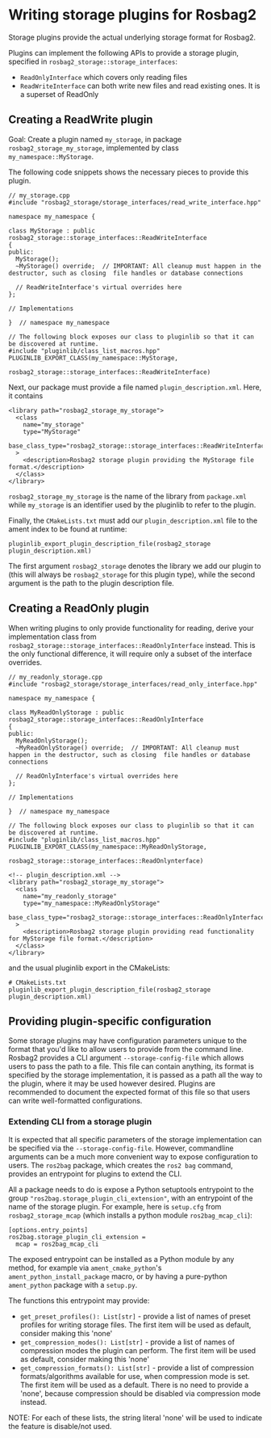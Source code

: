 # Writing storage plugins for Rosbag2

Storage plugins provide the actual underlying storage format for Rosbag2.

Plugins can implement the following APIs to provide a storage plugin, specified in `rosbag2_storage::storage_interfaces`:
* `ReadOnlyInterface` which covers only reading files
* `ReadWriteInterface` can both write new files and read existing ones. It is a superset of ReadOnly

## Creating a ReadWrite plugin

Goal: Create a plugin named `my_storage`, in package `rosbag2_storage_my_storage`, implemented by class `my_namespace::MyStorage`.

The following code snippets shows the necessary pieces to provide this plugin.


```
// my_storage.cpp
#include "rosbag2_storage/storage_interfaces/read_write_interface.hpp"

namespace my_namespace {

class MyStorage : public rosbag2_storage::storage_interfaces::ReadWriteInterface
{
public:
  MyStorage();
  ~MyStorage() override;  // IMPORTANT: All cleanup must happen in the destructor, such as closing  file handles or database connections

  // ReadWriteInterface's virtual overrides here
};

// Implementations

}  // namespace my_namespace

// The following block exposes our class to pluginlib so that it can be discovered at runtime.
#include "pluginlib/class_list_macros.hpp"
PLUGINLIB_EXPORT_CLASS(my_namespace::MyStorage,
                       rosbag2_storage::storage_interfaces::ReadWriteInterface)
```

Next, our package must provide a file named `plugin_description.xml`.
Here, it contains

```
<library path="rosbag2_storage_my_storage">
  <class
    name="my_storage"
    type="MyStorage"
    base_class_type="rosbag2_storage::storage_interfaces::ReadWriteInterface"
  >
    <description>Rosbag2 storage plugin providing the MyStorage file format.</description>
  </class>
</library>
```

`rosbag2_storage_my_storage` is the name of the library from `package.xml` while `my_storage` is an identifier used by the pluginlib to refer to the plugin.

Finally, the `CMakeLists.txt` must add our `plugin_description.xml` file to the ament index to be found at runtime:

```
pluginlib_export_plugin_description_file(rosbag2_storage plugin_description.xml)
```

The first argument `rosbag2_storage` denotes the library we add our plugin to (this will always be `rosbag2_storage` for this plugin type), while the second argument is the path to the plugin description file.

## Creating a ReadOnly plugin

When writing plugins to only provide functionality for reading, derive your implementation class from `rosbag2_storage::storage_interfaces::ReadOnlyInterface` instead.
This is the only functional difference, it will require only a subset of the interface overrides.

```
// my_readonly_storage.cpp
#include "rosbag2_storage/storage_interfaces/read_only_interface.hpp"

namespace my_namespace {

class MyReadOnlyStorage : public rosbag2_storage::storage_interfaces::ReadOnlyInterface
{
public:
  MyReadOnlyStorage();
  ~MyReadOnlyStorage() override;  // IMPORTANT: All cleanup must happen in the destructor, such as closing  file handles or database connections

  // ReadOnlyInterface's virtual overrides here
};

// Implementations

}  // namespace my_namespace

// The following block exposes our class to pluginlib so that it can be discovered at runtime.
#include "pluginlib/class_list_macros.hpp"
PLUGINLIB_EXPORT_CLASS(my_namespace::MyReadOnlyStorage,
                       rosbag2_storage::storage_interfaces::ReadOnlynterface)
```

```
<!-- plugin_description.xml -->
<library path="rosbag2_storage_my_storage">
  <class
    name="my_readonly_storage"
    type="my_namespace::MyReadOnlyStorage"
    base_class_type="rosbag2_storage::storage_interfaces::ReadOnlyInterface"
  >
    <description>Rosbag2 storage plugin providing read functionality for MyStorage file format.</description>
  </class>
</library>
```

and the usual pluginlib export in the CMakeLists:

```
# CMakeLists.txt
pluginlib_export_plugin_description_file(rosbag2_storage plugin_description.xml)
```

## Providing plugin-specific configuration

Some storage plugins may have configuration parameters unique to the format that you'd like to allow users to provide from the command line.
Rosbag2 provides a CLI argument `--storage-config-file` which allows users to pass the path to a file.
This file can contain anything, its format is specified by the storage implementation, it is passed as a path all the way to the plugin, where it may be used however desired.
Plugins are recommended to document the expected format of this file so that users can write well-formatted configurations.

### Extending CLI from a storage plugin

It is expected that all specific parameters of the storage implementation can be specified via the `--storage-config-file`.
However, commandline arguments can be a much more convenient way to expose configuration to users.
The `ros2bag` package, which creates the `ros2 bag` command, provides an entrypoint for plugins to extend the CLI.

All a package needs to do is expose a Python setuptools entrypoint to the group `"ros2bag.storage_plugin_cli_extension"`, with an entrypoint of the name of the storage plugin. For example, here is `setup.cfg` from `rosbag2_storage_mcap` (which installs a python module `ros2bag_mcap_cli`):

```
[options.entry_points]
ros2bag.storage_plugin_cli_extension =
  mcap = ros2bag_mcap_cli
```

The exposed entrypoint can be installed as a Python module by any method, for example via `ament_cmake_python`'s `ament_python_install_package` macro, or by having a pure-python `ament_python` package with a `setup.py`.

The functions this entrypoint may provide:

* `get_preset_profiles(): List[str]` - provide a list of names of preset profiles for writing storage files. The first item will be used as default, consider making this 'none'
* `get_compression_modes(): List[str]` - provide a list of names of compression modes the plugin can perform. The first item will be used as default, consider making this 'none'
* `get_compression_formats(): List[str]` - provide a list of compression formats/algorithms available for use, when compression mode is set. The first item will be used as a default. There is no need to provide a 'none', because compression should be disabled via compression mode instead.

NOTE: For each of these lists, the string literal 'none' will be used to indicate the feature is disable/not used.
